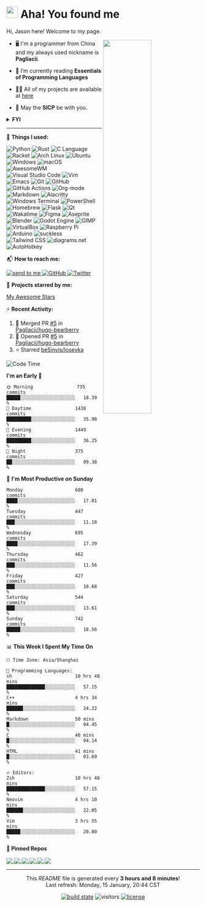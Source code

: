 <h1><img src="https://emojis.slackmojis.com/emojis/images/1612999083/12510/kirby_dance.gif?1612999083" width="30"/> Aha! You found me</h1>

Hi, Jason here! Welcome to my page.

[<img align="right" width="50%" src="https://github-readme-stats.vercel.app/api?username=pagliacii&count_private=true&show_icons=true&theme=tokyonight&custom_title=GitHub%20Stats"/>](https://metrics.lecoq.io/pagliacii?template=classic)

- 🖥️ I'm a programmer from China and my always used nickname is **Pagliacii**.

- 🌱 I’m currently reading **Essentials of Programming Languages**

- 👨‍💻 All of my projects are available at [here](https://github.com/Pagliacii?tab=repositories&type=source)

- 🧙 May the **SICP** be with you.

<details>
<summary><b>FYI</b></summary>
If you are curious to know what the nickname means, it came from a movie named Watchmen. Its original word is "Pagliacci", and I misspelled it "Pagliacii".
</details>

---

:toolbox: **Things I used:**

<p>
  <img alt="Python" src="https://img.shields.io/badge/-Python-3776ab?style=for-the-badge&logo=python&logoColor=white" />
  <img alt="Rust" src="https://img.shields.io/badge/-Rust-000?style=flat-square&logo=rust&logoColor=white" />
  <img alt="C Language" src="https://img.shields.io/badge/-C-a8b9cc?style=flat-square&logo=c&logoColor=white" />
  <img alt="Racket" src="https://img.shields.io/badge/-Racket-9f1d20?style=flat-square&logo=racket&logoColor=white" />
  <img alt="Arch Linux" src="https://img.shields.io/badge/-Arch_Linux-1793d1?style=flat-square&logo=Arch-Linux&logoColor=white" />
  <img alt="Ubuntu" src="https://img.shields.io/badge/-Ubuntu-e95420?style=flat-square&logo=ubuntu&logoColor=white" />
  <img alt="Windows" src="https://img.shields.io/badge/-Windows-0078d6?style=flat-square&logo=windows&logoColor=white" />
  <img alt="macOS" src="https://img.shields.io/badge/-macOS-000000?style=flat-square&logo=macOS&logoColor=white" />
  <img alt="AwesomeWM" src="https://img.shields.io/badge/-awesomeWM-535d6c?style=flat-square&logo=awesomewm&logoColor=white" />
  <img alt="Visual Studio Code" src="https://img.shields.io/badge/-VSCode-007ACC?style=flat-square&logo=visual-studio-code&logoColor=white" />
  <img alt="Vim" src="https://img.shields.io/badge/-Vim-019733?style=flat-square&logo=vim&logoColor=white" />
  <img alt="Emacs" src="https://img.shields.io/badge/-Emacs-7F5AB6?style=flat-square&logo=GNU%20Emacs&logoColor=white" />
  <img alt="Git" src="https://img.shields.io/badge/-Git-F05032?style=flat-square&logo=git&logoColor=white" />
  <img alt="GitHub" src="https://img.shields.io/badge/-GitHub-181717?style=flat-square&logo=github&logoColor=white" />
  <img alt="GitHub Actions" src="https://img.shields.io/badge/-GitHub_Actions-2088ff?style=flat-square&logo=github-actions&logoColor=white" />
  <img alt="Org-mode" src="https://img.shields.io/badge/-Org--mode-77aa99?style=flat-square&logo=org&logoColor=white" />
  <img alt="Markdown" src="https://img.shields.io/badge/-Markdown-000?style=flat-square&logo=markdown&logoColor=white" />
  <img alt="Alacritty" src="https://img.shields.io/badge/-Alacritty-f46d01?style=flat-square&logo=alacritty&logoColor=white" />
  <img alt="Windows Terminal" src="https://img.shields.io/badge/-Windows_Terminal-4d4d4d?style=flat-square&logo=windows-terminal&logoColor=white" />
  <img alt="PowerShell" src="https://img.shields.io/badge/-PowerShell-5391fe?style=flat-square&logo=PowerShell&logoColor=white" />
  <img alt="Homebrew" src="https://img.shields.io/badge/-Homebrew-fbb040?style=flat-square&logo=homebrew&logoColor=white" />
  <img alt="Flask" src="https://img.shields.io/badge/-Flask-000?style=flat-square&logo=flask&logoColor=white" />
  <img alt="Qt" src="https://img.shields.io/badge/-Qt-41cd52?style=flat-square&logo=qt&logoColor=white" />
  <img alt="Wakatime" src="https://img.shields.io/badge/-Wakatime-000000?style=flat-square&logo=wakatime&logoColor=white" />
  <img alt="Figma" src="https://img.shields.io/badge/-Figma-f24e1e?style=flat-square&logo=figma&logoColor=white" />
  <img alt="Aseprite" src="https://img.shields.io/badge/-Aseprite-7d929e?style=flat-square&logo=aseprite&logoColor=white" />
  <img alt="Blender" src="https://img.shields.io/badge/-Blender-f5792a?style=flat-square&logo=blender&logoColor=white" />
  <img alt="Godot Engine" src="https://img.shields.io/badge/-Godot-478cbf?style=flat-square&logo=godot-engine&logoColor=white" />
  <img alt="GIMP" src="https://img.shields.io/badge/-GIMP-5c5543?style=flat-square&logo=gimp&logoColor=white" />
  <img alt="VirtualBox" src="https://img.shields.io/badge/-VirtualBox-183a61?style=flat-square&logo=virtualbox&logoColor=white" />
  <img alt="Raspberry Pi" src="https://img.shields.io/badge/-Raspberry_Pi-a22846?style=flat-square&logo=raspberry-pi&logoColor=white" />
  <img alt="Arduino" src="https://img.shields.io/badge/-Arduino-00979d?style=flat-square&logo=arduino&logoColor=white" />
  <img alt="suckless" src="https://img.shields.io/badge/-suckless-1177aa?style=flat-square&logo=suckless&logoColor=white" />
  <img alt="Tailwind CSS" src="https://img.shields.io/badge/-Tailwind_CSS-38b2ac?style=flat-square&logo=tailwind-css&logoColor=white" />
  <img alt="diagrams.net" src="https://img.shields.io/badge/-diagrams.net-f08705?style=flat-square&logo=diagrams.net&logoColor=white" />
  <img alt="AutoHotkey" src="https://img.shields.io/badge/-AutoHotkey-334455?style=flat-square&logo=autohotkey&logoColor=white" />
</p>

:mailbox_with_mail: **How to reach me:**

<p>
  <a href="mailto:huangmianrui0310@gmail.com">
    <img src="https://img.shields.io/badge/Gmail-D14836?style=for-the-badge&logo=gmail&logoColor=white" alt="send to me">
  </a>
  <a href="https://github.com/Pagliacii">
    <img src="https://img.shields.io/badge/GitHub-100000?style=for-the-badge&logo=github&logoColor=white" alt="GitHub">
  </a>
  <a href="https://twitter.com/PagliaciiH">
    <img src="https://img.shields.io/badge/Twitter-1DA1F2?style=for-the-badge&logo=twitter&logoColor=white" alt="Twitter">
  </a>
</p>

:star2: **Projects starred by me:**

[My Awesome Stars](AWESOME-STARS.md)

:zap: **Recent Activity:**

<!--RECENT_ACTIVITY:start-->
1. 🎉 Merged PR [#5](https://github.com/Pagliacii/hugo-bearberry/pull/5) in [Pagliacii/hugo-bearberry](https://github.com/Pagliacii/hugo-bearberry)
2. 💪 Opened PR [#5](https://github.com/Pagliacii/hugo-bearberry/pull/5) in [Pagliacii/hugo-bearberry](https://github.com/Pagliacii/hugo-bearberry)
3. ⭐ Starred [be5invis/Iosevka](https://github.com/be5invis/Iosevka)
<!--RECENT_ACTIVITY:end-->

<!--START_SECTION:waka-->
![Code Time](http://img.shields.io/badge/Code%20Time-6%2C464%20hrs%2039%20mins-blue)

**I'm an Early 🐤** 

```text
🌞 Morning                735 commits         █████░░░░░░░░░░░░░░░░░░░░   18.39 % 
🌆 Daytime                1438 commits        █████████░░░░░░░░░░░░░░░░   35.98 % 
🌃 Evening                1449 commits        █████████░░░░░░░░░░░░░░░░   36.25 % 
🌙 Night                  375 commits         ██░░░░░░░░░░░░░░░░░░░░░░░   09.38 % 
```
📅 **I'm Most Productive on Sunday** 

```text
Monday                   680 commits         ████░░░░░░░░░░░░░░░░░░░░░   17.01 % 
Tuesday                  447 commits         ███░░░░░░░░░░░░░░░░░░░░░░   11.18 % 
Wednesday                695 commits         ████░░░░░░░░░░░░░░░░░░░░░   17.39 % 
Thursday                 462 commits         ███░░░░░░░░░░░░░░░░░░░░░░   11.56 % 
Friday                   427 commits         ███░░░░░░░░░░░░░░░░░░░░░░   10.68 % 
Saturday                 544 commits         ███░░░░░░░░░░░░░░░░░░░░░░   13.61 % 
Sunday                   742 commits         █████░░░░░░░░░░░░░░░░░░░░   18.56 % 
```


📊 **This Week I Spent My Time On** 

```text
🕑︎ Time Zone: Asia/Shanghai

💬 Programming Languages: 
sh                       10 hrs 48 mins      ██████████████░░░░░░░░░░░   57.15 % 
C++                      4 hrs 34 mins       ██████░░░░░░░░░░░░░░░░░░░   24.22 % 
Markdown                 50 mins             █░░░░░░░░░░░░░░░░░░░░░░░░   04.45 % 
C                        46 mins             █░░░░░░░░░░░░░░░░░░░░░░░░   04.14 % 
HTML                     41 mins             █░░░░░░░░░░░░░░░░░░░░░░░░   03.69 % 

🔥 Editors: 
Zsh                      10 hrs 48 mins      ██████████████░░░░░░░░░░░   57.15 % 
Neovim                   4 hrs 10 mins       ██████░░░░░░░░░░░░░░░░░░░   22.05 % 
Vim                      3 hrs 55 mins       █████░░░░░░░░░░░░░░░░░░░░   20.80 % 
```



<!--END_SECTION:waka-->

**:pushpin: Pinned Repos**

<p>
  <a href="https://github.com/Pagliacii/dotfiles">
    <img align="center" src="https://github-readme-stats.vercel.app/api/pin/?username=Pagliacii&repo=dotfiles" />
  </a>
  <a href="https://github.com/Pagliacii/sys-open.nvim">
    <img align="center" src="https://github-readme-stats.vercel.app/api/pin/?username=Pagliacii&repo=sys-open.nvim" />
  </a>
  <a href="https://github.com/Pagliacii/keypressed">
    <img align="center" src="https://github-readme-stats.vercel.app/api/pin/?username=Pagliacii&repo=keypressed" />
  </a>
  <a href="https://github.com/Pagliacii/sicp-reg-machine">
    <img align="center" src="https://github-readme-stats.vercel.app/api/pin/?username=Pagliacii&repo=sicp-reg-machine" />
  </a>
  <a href="https://github.com/Pagliacii/game-of-life">
    <img align="center" src="https://github-readme-stats.vercel.app/api/pin/?username=Pagliacii&repo=game-of-life" />
  </a>
  <a href="https://github.com/Pagliacii/QuickSSH">
    <img align="center" src="https://github-readme-stats.vercel.app/api/pin/?username=Pagliacii&repo=QuickSSH" />
  </a>
</p>

---

<p align="center">This <i>README</i> file is generated every <b>3 hours and 8 minutes</b>!<br/>Last refresh: Monday, 15 January, 20:44 CST<br/></p>
<p align="center">
  <a href="https://github.com/Pagliacii/Pagliacii/actions/workflows/update-refresh-time.yml"><img src="https://github.com/Pagliacii/Pagliacii/actions/workflows/update-refresh-time.yml/badge.svg" alt="build state"></a>
  <img src="https://visitor-badge.glitch.me/badge?page_id=Pagliacii.Pagliacii" alt="visitors" />
  <a href="https://github.com/Pagliacii/Pagliacii/blob/main/LICENSE"><img src="https://img.shields.io/github/license/Pagliacii/Pagliacii" alt="license"></a>
</p>
